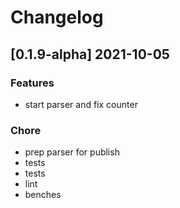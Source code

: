 # Changelog

## [0.1.9-alpha] 2021-10-05

### Features

- start parser and fix counter

### Chore

- prep parser for publish
- tests
- tests
- lint
- benches
